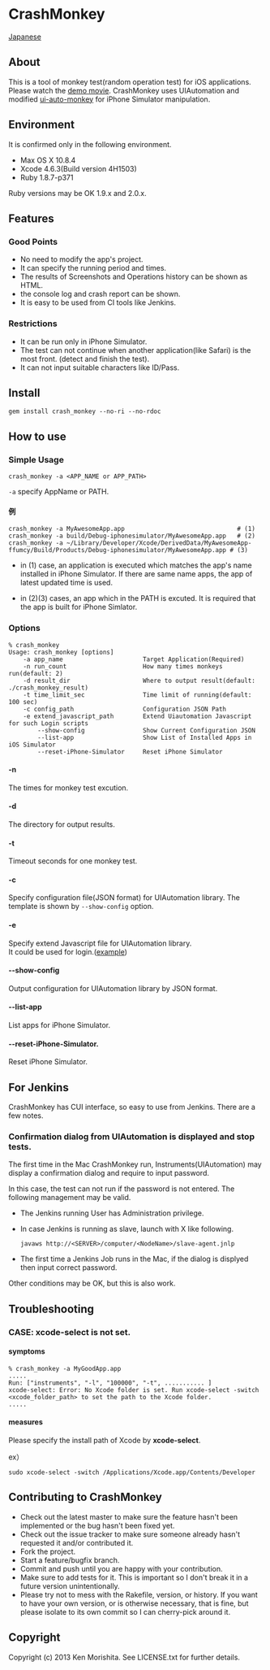 CrashMonkey
===========
[Japanese](README_jp.md)

About
----

This is a tool of monkey test(random operation test) for iOS applications.
Please watch the [demo movie](http://youtu.be/y5PZGVbLHtI).
CrashMonkey uses UIAutomation and modified [ui-auto-monkey](https://github.com/jonathanpenn/ui-auto-monkey) for iPhone Simulator manipulation.


Environment
-------

It is confirmed only in the following environment.

* Max OS X 10.8.4
* Xcode 4.6.3(Build version 4H1503)
* Ruby 1.8.7-p371

Ruby versions may be OK 1.9.x and 2.0.x.

Features
---------

### Good Points

* No need to modify the app's project.
* It can specify the running period and times.
* The results of Screenshots and Operations history can be shown as HTML.
* the console log and crash report can be shown.
* It is easy to be used from CI tools like Jenkins.

### Restrictions

* It can be run only in iPhone Simulator.
* The test can not continue when another application(like Safari) is the most front. (detect and finish the test).
* It can not input suitable characters like ID/Pass.


Install
--------

```
gem install crash_monkey --no-ri --no-rdoc
```

How to use
------

### Simple Usage

```
crash_monkey -a <APP_NAME or APP_PATH>
```

`-a` specify AppName or PATH.


#### 例

```
crash_monkey -a MyAwesomeApp.app                               # (1)
crash_monkey -a build/Debug-iphonesimulator/MyAwesomeApp.app   # (2)
crash_monkey -a ~/Library/Developer/Xcode/DerivedData/MyAwesomeApp-ffumcy/Build/Products/Debug-iphonesimulator/MyAwesomeApp.app # (3)
```

* in (1) case, an application is executed which matches the app's name installed in iPhone Simulator. If there are same name apps, the app of latest updated time is used.

* in (2)(3) cases, an app which in the PATH is excuted. It is required that the app is built for iPhone Simlator.
 


### Options

```
% crash_monkey
Usage: crash_monkey [options]
    -a app_name                      Target Application(Required)
    -n run_count                     How many times monkeys run(default: 2)
    -d result_dir                    Where to output result(default: ./crash_monkey_result)
    -t time_limit_sec                Time limit of running(default: 100 sec)
    -c config_path                   Configuration JSON Path
    -e extend_javascript_path        Extend Uiautomation Javascript for such Login scripts
        --show-config                Show Current Configuration JSON
        --list-app                   Show List of Installed Apps in iOS Simulator
        --reset-iPhone-Simulator     Reset iPhone Simulator
```


#### -n
The times for monkey test excution.

#### -d
The directory for output results.

#### -t
Timeout seconds for one monkey test.

#### -c
Specify configuration file(JSON format) for UIAutomation library.
The template is shown by `--show-config` option.

#### -e
Specify extend Javascript file for UIAutomation library.    
It could be used for login.([example](https://gist.github.com/jollychang/8972186))

#### --show-config
Output configuration for UIAutomation library by JSON format.

#### --list-app
List apps for iPhone Simulator.

#### --reset-iPhone-Simulator.
Reset iPhone Simulator.


For Jenkins
--------------

CrashMonkey has CUI interface, so easy to use from Jenkins.
There are a few notes.

### Confirmation dialog from UIAutomation is displayed and stop tests.

The first time in the Mac CrashMonkey run, Instruments(UIAutomation) may display a confirmation dialog and require to input password.

In this case, the test can not run if the password is not entered. The following management may be valid.


* The Jenkins running User has Administration privilege.
* In case Jenkins is running as slave, launch with X like following.

	```
	javaws http://<SERVER>/computer/<NodeName>/slave-agent.jnlp
	```

* The first time a Jenkins Job runs in the Mac, if the dialog is displyed then input correct password.

Other conditions may be OK, but this is also work.


Troubleshooting
-------------------

### CASE: xcode-select is not set.


#### symptoms

```
% crash_monkey -a MyGoodApp.app
.....
Run: ["instruments", "-l", "100000", "-t", ........... ]
xcode-select: Error: No Xcode folder is set. Run xcode-select -switch <xcode_folder_path> to set the path to the Xcode folder.
.....
```

#### measures

Please specify the install path of Xcode by **xcode-select**.

ex）

```
sudo xcode-select -switch /Applications/Xcode.app/Contents/Developer
```



Contributing to CrashMonkey
---------------------
 
* Check out the latest master to make sure the feature hasn't been implemented or the bug hasn't been fixed yet.
* Check out the issue tracker to make sure someone already hasn't requested it and/or contributed it.
* Fork the project.
* Start a feature/bugfix branch.
* Commit and push until you are happy with your contribution.
* Make sure to add tests for it. This is important so I don't break it in a future version unintentionally.
* Please try not to mess with the Rakefile, version, or history. If you want to have your own version, or is otherwise necessary, that is fine, but please isolate to its own commit so I can cherry-pick around it.

Copyright
----------

Copyright (c) 2013 Ken Morishita. See LICENSE.txt for
further details.

